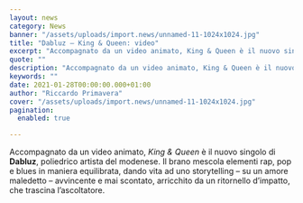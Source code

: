 ```yaml
---
layout: news
category: News
banner: "/assets/uploads/import.news/unnamed-11-1024x1024.jpg"
title: "Dabluz – King & Queen: video"
excerpt: "Accompagnato da un video animato, King & Queen è il nuovo singolo di Dabluz, poliedrico artista del modenese. Il brano mescola elementi rap, pop e blues in maniera equilibrata, dando vita ad uno storytelling – su un amore maledetto – avvincente e mai scontato, arricchito da un ritornello d’impatto, che trascina l’ascoltatore"
quote: ""
description: "Accompagnato da un video animato, King & Queen è il nuovo singolo di Dabluz, poliedrico artista del modenese. Il brano mescola elementi rap, pop e blues in maniera equilibrata, dando vita ad uno storytelling – su un amore maledetto – avvincente e mai scontato, arricchito da un ritornello d’impatto, che trascina l’ascoltatore"
keywords: ""
date: 2021-01-28T00:00:00.000+01:00
author: "Riccardo Primavera"
cover: "/assets/uploads/import.news/unnamed-11-1024x1024.jpg"
pagination:
  enabled: true

---
```


Accompagnato da un video animato, _King & Queen_ è il nuovo singolo di **Dabluz**, poliedrico artista del modenese. Il brano mescola elementi rap, pop e blues in maniera equilibrata, dando vita ad uno storytelling – su un amore maledetto – avvincente e mai scontato, arricchito da un ritornello d’impatto, che trascina l’ascoltatore.